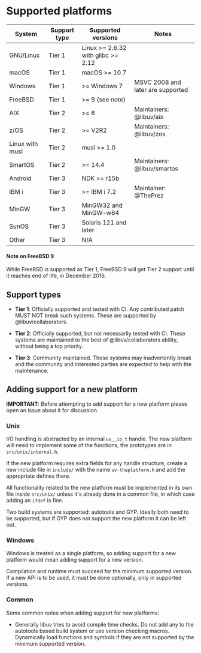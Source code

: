 # Supported platforms

|  System | Support type | Supported versions | Notes |
|---|---|---|---|
| GNU/Linux | Tier 1 | Linux >= 2.6.32 with glibc >= 2.12 | |
| macOS | Tier 1 | macOS >= 10.7 | |
| Windows | Tier 1 | >= Windows 7 | MSVC 2008 and later are supported |
| FreeBSD | Tier 1 | >= 9 (see note) | |
| AIX | Tier 2 | >= 6 | Maintainers: @libuv/aix |
| z/OS | Tier 2 | >= V2R2 | Maintainers: @libuv/zos |
| Linux with musl | Tier 2 | musl >= 1.0 | |
| SmartOS | Tier 2 | >= 14.4 | Maintainers: @libuv/smartos |
| Android | Tier 3 | NDK >= r15b | |
| IBM i | Tier 3 | >= IBM i 7.2 | Maintainer: @ThePrez |
| MinGW | Tier 3 | MinGW32 and MinGW-w64 | |
| SunOS | Tier 3 | Solaris 121 and later | |
| Other | Tier 3 | N/A | |

#### Note on FreeBSD 9

While FreeBSD is supported as Tier 1, FreeBSD 9 will get Tier 2 support until
it reaches end of life, in December 2016.

## Support types

* **Tier 1**: Officially supported and tested with CI. Any contributed patch
  MUST NOT break such systems. These are supported by @libuv/collaborators.

* **Tier 2**: Officially supported, but not necessarily tested with CI. These
  systems are maintained to the best of @libuv/collaborators ability,
  without being a top priority.

* **Tier 3**: Community maintained. These systems may inadvertently break and the
  community and interested parties are expected to help with the maintenance.

## Adding support for a new platform

**IMPORTANT**: Before attempting to add support for a new platform please open
an issue about it for discussion.

### Unix

I/O handling is abstracted by an internal `uv__io_t` handle. The new platform
will need to implement some of the functions, the prototypes are in
``src/unix/internal.h``.

If the new platform requires extra fields for any handle structure, create a
new include file in ``include/`` with the name ``uv-theplatform.h`` and add
the appropriate defines there.

All functionality related to the new platform must be implemented in its own
file inside ``src/unix/`` unless it's already done in a common file, in which
case adding an `ifdef` is fine.

Two build systems are supported: autotools and GYP. Ideally both need to be
supported, but if GYP does not support the new platform it can be left out.

### Windows

Windows is treated as a single platform, so adding support for a new platform
would mean adding support for a new version.

Compilation and runtime must succeed for the minimum supported version. If a
new API is to be used, it must be done optionally, only in supported versions.

### Common

Some common notes when adding support for new platforms:

* Generally libuv tries to avoid compile time checks. Do not add any to the
  autotools based build system or use version checking macros.
  Dynamically load functions and symbols if they are not supported by the
  minimum supported version.
